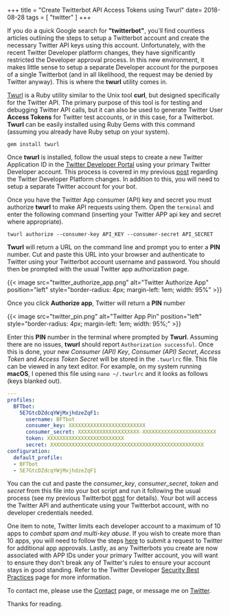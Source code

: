 +++
title = "Create Twitterbot API Access Tokens using Twurl"
date= 2018-08-28
tags = [ "twitter" ]
+++

If you do a quick Google search for __"twitterbot"__, you'll find countless articles outlining the steps to setup a Twitterbot account and create the necessary Twitter API keys using this account. Unfortunately, with the recent Twitter Developer platform changes, they have significantly restricted the Developer approval process. In this new environment, it makes little sense to setup a separate Developer account for the purposes of a single Twitterbot (and in all likelihood, the request may be denied by Twitter anyway). This is where the __twurl__ utility comes in.

[Twurl](https://github.com/twitter/twurl) is a Ruby utility similar to the Unix tool __curl__, but designed specifically for  the Twitter API. The primary purpose of this tool is for testing and debugging Twitter API calls, but it can also be used to generate Twitter User __Access Tokens__ for Twitter test accounts, or in this case, for a Twitterbot. __Twurl__ can be easily installed using Ruby Gems with this command (assuming you already have Ruby setup on your system).

	gem install twurl

Once __twurl__ is installed, follow the usual steps to create a new Twitter Application ID in the [Twitter Developer Portal](https://developer.twitter.com/) using your primary Twitter Developer account. This process is covered in my previous [post](https://bftsystems.ca/twitter-developer-changes/) regarding the Twitter Developer Platform changes. In addition to this, you will need to setup a separate Twitter account for your bot.

Once you have the Twitter App consumer (API) key and secret you must authorize __twurl__ to make API requests using them. Open the `terminal` and enter the following command (inserting your Twitter APP api key and secret where appropriate).

	twurl authorize --consumer-key API_KEY --consumer-secret API_SECRET

__Twurl__ will return a URL on the command line and prompt you to enter a __PIN__ number. Cut and paste this URL into your browser and authenticate to Twitter using your Twitterbot account username and password. You should then be prompted with the usual Twitter app authorization page.

{{< image src="twitter_authorize_app.png" alt="Twitter Authorize App" position="left" style="border-radius: 4px; margin-left: 1em; width: 95%" >}}

Once you click __Authorize app__, Twitter will return a __PIN__ number

{{< image src="twitter_pin.png" alt="Twitter App Pin" position="left" style="border-radius: 4px; margin-left: 1em; width: 95%;" >}}

Enter this __PIN__ number in the terminal where prompted by __Twurl__. Assuming there are no issues, __twurl__ should report `Authorization successful`. Once this is done, your new _Consumer (API) Key_, _Consumer (API) Secret_, _Access Token_ and _Access Token Secret_ will be stored in the `.twurlrc` file. This file can be viewed in any text editor. For example, on my system running __macOS__, I opened this file using `nano ~/.twurlrc` and it looks as follows (keys blanked out).

```yaml
---
profiles:
  BFTbot:
    5E7GtcDZdcqYWjMxjhdzeZqF1:
      username: BFTbot
      consumer_key: XXXXXXXXXXXXXXXXXXXXXXXXX
      consumer_secret: XXXXXXXXXXXXXXXXXXXX-XXXXXXXXXXXXXXXXXXXXXXXX
      token: XXXXXXXXXXXXXXXXXXXXXXXXX
      secret: XXXXXXXXXXXXXXXXXXXXXXXXXXXXXXXXXXXXXXXXXXXXXXXXXX
configuration:
  default_profile:
  - BFTbot
  - 5E7GtcDZdcqYWjMxjhdzeZqF1
```

You can the cut and paste the _consumer_key_, _consumer_secret_, _token_ and _secret_ from this file into your bot script and run it following the usual process (see my previous Twitterbot [post](http://localhost:4000/twitter-motd-bot/)  for details). Your bot will access the Twitter API and authenticate using your Twitterbot account, with no developer credentials needed.

One item to note, Twitter limits each developer account to a maximum of 10 apps to _combat spam and multi-key abuse_. If you wish to create more than 10 apps, you will need to follow the steps [here](https://developer.twitter.com/en/docs/basics/developer-portal/guides/apps) to submit a request to Twitter for additional app approvals. Lastly, as any Twitterbots you create are now associated with APP IDs under your primary Twitter account, you will want to ensure they don't break any of Twitter's rules to ensure your account stays in good standing. Refer to the Twitter Developer [Security Best Practices](https://developer.twitter.com/en/docs/basics/security-best-practices) page for more information.

To contact me, please use the [Contact](/contact) page, or message me on [Twitter](https://twitter.com/bftsystems).

Thanks for reading.